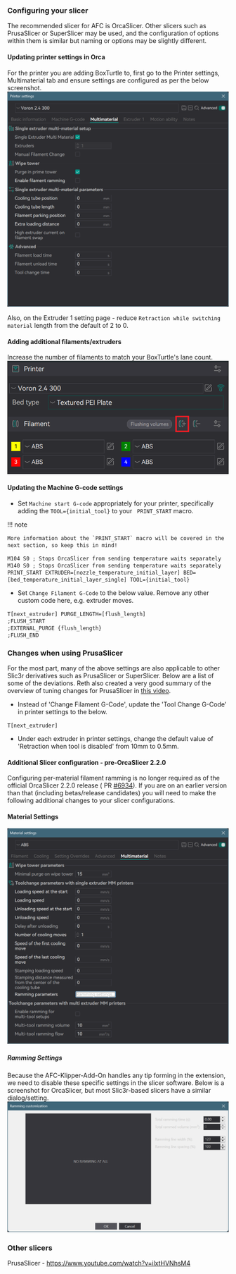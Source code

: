 ### Configuring your slicer

The recommended slicer for AFC is OrcaSlicer. Other slicers such as PrusaSlicer or SuperSlicer may be used, and the
configuration of options within them is similar but naming or options may be slightly different.

#### Updating printer settings in Orca

For the printer you are adding BoxTurtle to, first go to the Printer settings, Multimaterial tab and ensure settings are
configured as per the below screenshot.
![Orca_Printer_Settings](../../assets/images/orca-multimaterialtab.png)

Also, on the Extruder 1 setting page - reduce `Retraction while switching material` length from the default of 2 to
0.

#### Adding additional filaments/extruders

Increase the number of filaments to match your BoxTurtle's lane count.
![Orca_Add_Filament_Settings](../../assets/images/orca-filamentcount.png)

#### Updating the Machine G-code settings

- Set `Machine start G-code` appropriately for your printer, specifically adding the `TOOL={initial_tool}` to your `
  PRINT_START` macro.

!!! note

    More information about the `PRINT_START` macro will be covered in the next section, so keep this in mind!

``` g-code
M104 S0 ; Stops OrcaSlicer from sending temperature waits separately
M140 S0 ; Stops OrcaSlicer from sending temperature waits separately
PRINT_START EXTRUDER=[nozzle_temperature_initial_layer] BED=[bed_temperature_initial_layer_single] TOOL={initial_tool}
```

- Set `Change Filament G-Code` to the below value. Remove any other custom code here, e.g. extruder moves.

``` g-code
T[next_extruder] PURGE_LENGTH=[flush_length]
;FLUSH_START
;EXTERNAL_PURGE {flush_length}
;FLUSH_END
```

### Changes when using PrusaSlicer

For the most part, many of the above settings are also applicable to other Slic3r derivatives such as PrusaSlicer or
SuperSlicer. Below are a list of some of the deviations. Reth also created a very good summary of the overview of tuning
changes for PrusaSlicer in [this video](https://www.youtube.com/watch?v=ilxtHVNhsM4).

- Instead of 'Change Filament G-Code', update the 'Tool Change G-Code' in printer settings to the below.

``` g-code
T[next_extruder]
```

- Under each extruder in printer settings, change the default value of 'Retraction when tool is disabled' from 10mm to
  0.5mm.

#### Additional Slicer configuration - pre-OrcaSlicer 2.2.0

Configuring per-material filament ramming is no longer required as of the official OrcaSlicer 2.2.0 release (
PR [#6934](https://github.com/SoftFever/OrcaSlicer/pull/6934)). If you are on an earlier version than that (including
betas/release candidates) you will need to make the following additional changes to your slicer configurations.

#### Material Settings

![Orca_Material_Settings](../../assets/images/orca-filament-material-settings.png)

##### Ramming Settings

Because the AFC-Klipper-Add-On handles any tip forming in the extension, we need to disable these specific settings in
the slicer software. Below is a screenshot for OrcaSlicer, but most Slic3r-based slicers have a similar dialog/setting.
![Orca_Ramming_Settings](../../assets/images/orca-ramming-settings.png)


### Other slicers

PrusaSlicer - https://www.youtube.com/watch?v=ilxtHVNhsM4